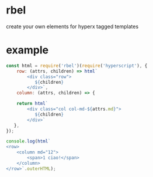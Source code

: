 # rbel

create your own elements for hyperx tagged templates

# example

```js
const html = require('rbel')(require('hyperscript'), {
    row: (attrs, children) => html`
        <div class="row">
           ${children}
        </div>`,
    column: (attrs, children) => {

    return html`
        <div class="col col-md-${attrs.md}">
           ${children}
        </div>`
   },
});

console.log(html`
<row>
    <column md="12">
        <span>1 ciao!</span>
    </column>
</row>`.outerHTML);
```

